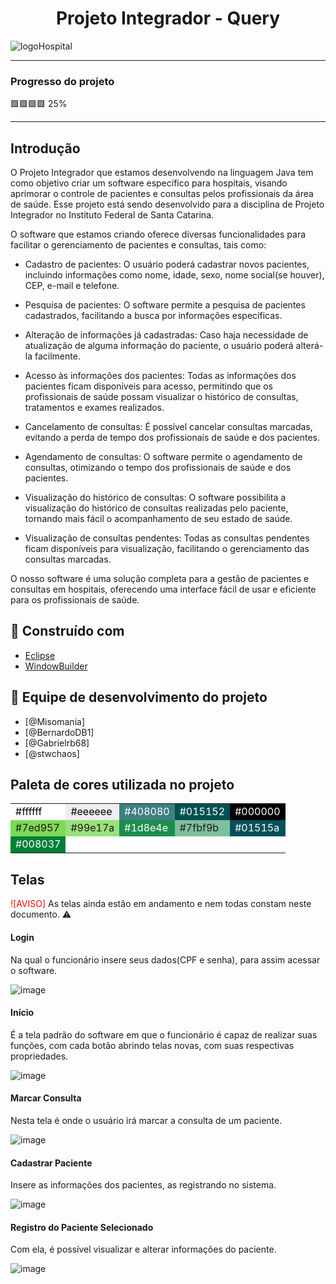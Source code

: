 
<h1 align="center"> Projeto Integrador - Query  </h1>


![logoHospital](https://user-images.githubusercontent.com/88722088/222734463-5cc2c349-a82c-4742-8e9b-4ed890cc390a.png)

---
### Progresso do projeto
🟩🟩🟩🟩 25%


---

## Introdução
O Projeto Integrador que estamos desenvolvendo na linguagem Java tem como objetivo criar um software específico para hospitais, visando aprimorar o controle de pacientes e consultas pelos profissionais da área de saúde. Esse projeto está sendo desenvolvido para a disciplina de Projeto Integrador no Instituto Federal de Santa Catarina.

O software que estamos criando oferece diversas funcionalidades para facilitar o gerenciamento de pacientes e consultas, tais como:

 - Cadastro de pacientes: O usuário poderá cadastrar novos pacientes, incluindo informações como nome, idade, sexo, nome social(se houver), CEP, e-mail e telefone.

 - Pesquisa de pacientes: O software permite a pesquisa de pacientes cadastrados, facilitando a busca por informações específicas.

 - Alteração de informações já cadastradas: Caso haja necessidade de atualização de alguma informação do paciente, o usuário poderá alterá-la facilmente.

 - Acesso às informações dos pacientes: Todas as informações dos pacientes ficam disponíveis para acesso, permitindo que os profissionais de saúde possam visualizar o histórico de consultas, tratamentos e exames realizados.

 - Cancelamento de consultas: É possível cancelar consultas marcadas, evitando a perda de tempo dos profissionais de saúde e dos pacientes.

 - Agendamento de consultas: O software permite o agendamento de consultas, otimizando o tempo dos profissionais de saúde e dos pacientes.

 - Visualização do histórico de consultas: O software possibilita a visualização do histórico de consultas realizadas pelo paciente, tornando mais fácil o acompanhamento de seu estado de saúde.

 - Visualização de consultas pendentes: Todas as consultas pendentes ficam disponíveis para visualização, facilitando o gerenciamento das consultas marcadas.

O nosso software é uma solução completa para a gestão de pacientes e consultas em hospitais, oferecendo uma interface fácil de usar e eficiente para os profissionais de saúde.


## :wrench: Construído com
- [Eclipse](https://www.eclipse.org/downloads/)
- [WindowBuilder](https://www.eclipse.org/windowbuilder/)

## :busts_in_silhouette: Equipe de desenvolvimento do projeto
- [@Misomania]
- [@BernardoDB1]
- [@Gabrielrb68]
- [@stwchaos]

## Paleta de cores utilizada no projeto

<table>
  <tbody>
    <tr>
      <td style="background-color:#ffffff; color:#000000">#ffffff</td>
      <td style="background-color:#eeeeee; color:#000000">#eeeeee</td>
      <td style="background-color:#408080; color:#ffffff">#408080</td>
      <td style="background-color:#015152; color:#ffffff">#015152</td>
      <td style="background-color:#000000; color:#ffffff">#000000</td>
    </tr>
    <tr>
      <td style="background-color:#7ed957">#7ed957</td>
      <td style="background-color:#99e17a">#99e17a</td>
      <td style="background-color:#1d8e4e; color:#ffffff">#1d8e4e</td>
      <td style="background-color:#7fbf9b">#7fbf9b</td>
      <td style="background-color:#01515a; color:#ffffff">#01515a</td>
    </tr>
    <tr>
      <td style="background-color:#008037; color:#ffffff">#008037</td>
      <td colspan="4"></td>
    </tr>
  </tbody>
</table>



## Telas
<span style="color:red;">![AVISO]</span> As telas ainda estão em andamento e nem todas constam neste documento. :warning:

####  Login
  Na qual o funcionário insere seus dados(CPF e senha), para assim acessar o software.

![image](https://user-images.githubusercontent.com/88722088/222743581-adeed401-acb7-4503-9833-37267e3d8f96.png)


#### Início
  É a tela padrão do software em que o funcionário é capaz de realizar suas funções, com cada botão abrindo telas novas, com suas respectivas propriedades.

![image](https://user-images.githubusercontent.com/88722088/222743789-58ec22b4-8004-425c-8f5c-6f2131af43ab.png)


#### Marcar Consulta
  Nesta tela é onde o usuário irá marcar a consulta de um paciente.
  
![image](https://user-images.githubusercontent.com/88722088/222743888-b52b9eca-17c9-4a8c-ab39-d42f2bc12b46.png)


#### Cadastrar Paciente
  Insere as informações dos pacientes, as registrando no sistema.

![image](https://user-images.githubusercontent.com/88722088/222743992-95f576bd-14ae-4de3-b7a0-571128783b28.png)


#### Registro do Paciente Selecionado
  
  Com ela, é possível visualizar e alterar informações do paciente.
  
![image](https://user-images.githubusercontent.com/88722088/222744194-b31dc790-c949-44a4-ba9f-ad5e588a9be8.png)


